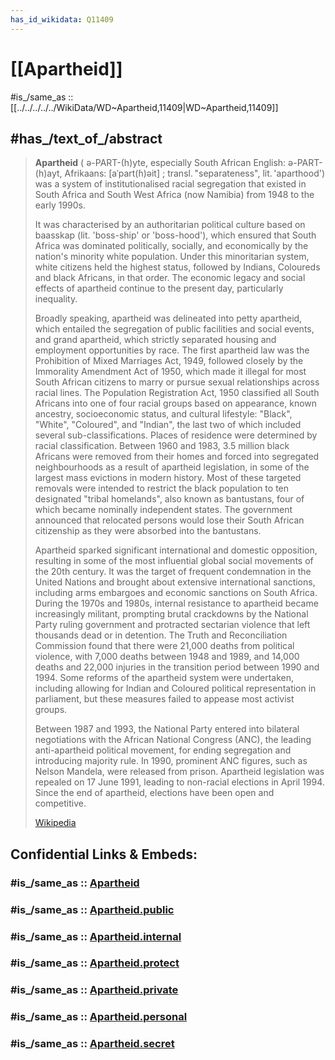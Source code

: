```yaml
---
has_id_wikidata: Q11409
---
```


# [[Apartheid]] 

#is_/same_as :: [[../../../../../WikiData/WD~Apartheid,11409|WD~Apartheid,11409]] 

## #has_/text_of_/abstract 

> **Apartheid** ( ə-PART-(h)yte, especially South African English:  ə-PART-(h)ayt, 
> Afrikaans: [aˈpart(ɦ)əit] ; transl. "separateness", lit. 'aparthood') 
> was a system of institutionalised racial segregation 
> that existed in South Africa and South West Africa (now Namibia) 
> from 1948 to the early 1990s. 
> 
> It was characterised by an authoritarian political culture based on baasskap (lit. 'boss-ship' or 'boss-hood'), which ensured that South Africa was dominated politically, socially, and economically by the nation's minority white population. Under this minoritarian system, white citizens held the highest status, followed by Indians, Coloureds and black Africans, in that order. The economic legacy and social effects of apartheid continue to the present day, particularly inequality.
>
> Broadly speaking, apartheid was delineated into petty apartheid, which entailed the segregation of public facilities and social events, and grand apartheid, which strictly separated housing and employment opportunities by race. The first apartheid law was the Prohibition of Mixed Marriages Act, 1949, followed closely by the Immorality Amendment Act of 1950, which made it illegal for most South African citizens to marry or pursue sexual relationships across racial lines. The Population Registration Act, 1950 classified all South Africans into one of four racial groups based on appearance, known ancestry, socioeconomic status, and cultural lifestyle: "Black", "White", "Coloured", and "Indian", the last two of which included several sub-classifications. Places of residence were determined by racial classification. Between 1960 and 1983, 3.5 million black Africans were removed from their homes and forced into segregated neighbourhoods as a result of apartheid legislation, in some of the largest mass evictions in modern history. Most of these targeted removals were intended to restrict the black population to ten designated "tribal homelands", also known as bantustans, four of which became nominally independent states. The government announced that relocated persons would lose their South African citizenship as they were absorbed into the bantustans.
>
> Apartheid sparked significant international and domestic opposition, resulting in some of the most influential global social movements of the 20th century. It was the target of frequent condemnation in the United Nations and brought about extensive international sanctions, including arms embargoes and economic sanctions on South Africa. During the 1970s and 1980s, internal resistance to apartheid became increasingly militant, prompting brutal crackdowns by the National Party ruling government and protracted sectarian violence that left thousands dead or in detention. The Truth and Reconciliation Commission found that there were 21,000 deaths from political violence, with 7,000 deaths between 1948 and 1989, and 14,000 deaths and 22,000 injuries in the transition period between 1990 and 1994. Some reforms of the apartheid system were undertaken, including allowing for Indian and Coloured political representation in parliament, but these measures failed to appease most activist groups.
>
> Between 1987 and 1993, the National Party entered into bilateral negotiations with the African National Congress (ANC), the leading anti-apartheid political movement, for ending segregation and introducing majority rule. In 1990, prominent ANC figures, such as Nelson Mandela, were released from prison. Apartheid legislation was repealed on 17 June 1991, leading to non-racial elections in April 1994. Since the end of apartheid, elections have been open and competitive.
>
> [Wikipedia](https://en.wikipedia.org/wiki/Apartheid) 


## Confidential Links & Embeds: 

### #is_/same_as :: [Apartheid](/_Standards/Earth/Continent/Africa/Africa~South/South_Africa/Apartheid.md) 

### #is_/same_as :: [Apartheid.public](/_public/Earth/Continent/Africa/Africa~South/South_Africa/Apartheid.public.md) 

### #is_/same_as :: [Apartheid.internal](/_internal/Earth/Continent/Africa/Africa~South/South_Africa/Apartheid.internal.md) 

### #is_/same_as :: [Apartheid.protect](/_protect/Earth/Continent/Africa/Africa~South/South_Africa/Apartheid.protect.md) 

### #is_/same_as :: [Apartheid.private](/_private/Earth/Continent/Africa/Africa~South/South_Africa/Apartheid.private.md) 

### #is_/same_as :: [Apartheid.personal](/_personal/Earth/Continent/Africa/Africa~South/South_Africa/Apartheid.personal.md) 

### #is_/same_as :: [Apartheid.secret](/_secret/Earth/Continent/Africa/Africa~South/South_Africa/Apartheid.secret.md)

